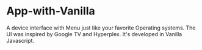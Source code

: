 # App-with-Vanilla
 A device interface with Menu just like your favorite Operating systems. The UI was inspired by Google TV and Hyperplex. It's developed in Vanilla Javascript.
